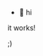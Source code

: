 - 👋 hi

it works!

;)

<!---
m1ndh4x/m1ndh4x is a ✨ special ✨ repository because its `README.md` (this file) appears on your GitHub profile.
You can click the Preview link to take a look at your changes.
--->
